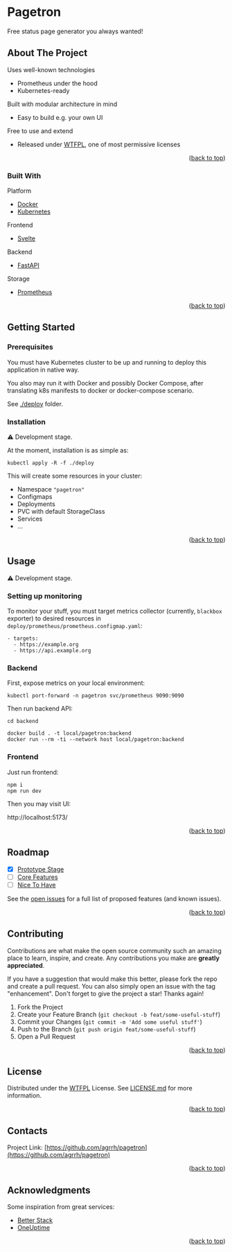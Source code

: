 # Pagetron

Free status page generator you always wanted!

## About The Project

Uses well-known technologies

  - Prometheus under the hood
  - Kubernetes-ready

Built with modular architecture in mind

  - Easy to build e.g. your own UI

Free to use and extend

  - Released under [WTFPL](https://ru.wikipedia.org/wiki/WTFPL), one of most permissive licenses

<p align="right">(<a href="#readme-top">back to top</a>)</p>

### Built With

Platform

  - [Docker](https://www.docker.com/)
  - [Kubernetes](https://kubernetes.io/)

Frontend

  - [Svelte](https://svelte.dev)

Backend

  - [FastAPI](https://fastapi.tiangolo.com/)

Storage

  - [Prometheus](https://prometheus.io)

<p align="right">(<a href="#readme-top">back to top</a>)</p>

## Getting Started

### Prerequisites

You must have Kubernetes cluster to be up and running to deploy this application in native way.

You also may run it with Docker and possibly Docker Compose, after translating k8s manifests to docker or docker-compose scenario.

See [./deploy](./deploy) folder.

### Installation

⚠️ Development stage.

At the moment, installation is as simple as:

```
kubectl apply -R -f ./deploy
```

This will create some resources in your cluster:

- Namespace `"pagetron"`
- Configmaps
- Deployments
- PVC with default StorageClass
- Services
- ...

<p align="right">(<a href="#readme-top">back to top</a>)</p>

## Usage

⚠️ Development stage.

### Setting up monitoring

To monitor your stuff, you must target metrics collector (currently, `blackbox` exporter) to desired resources in `deploy/prometheus/prometheus.configmap.yaml`:

```
- targets:
  - https://example.org
  - https://api.example.org
```

### Backend

First, expose metrics on your local environment:

```
kubectl port-forward -n pagetron svc/prometheus 9090:9090
```

Then run backend API:

```
cd backend

docker build . -t local/pagetron:backend
docker run --rm -ti --network host local/pagetron:backend
```

### Frontend

Just run frontend:

```
npm i
npm run dev
```

Then you may visit UI:

http://localhost:5173/

<p align="right">(<a href="#readme-top">back to top</a>)</p>

## Roadmap

- [x] [Prototype Stage](https://github.com/agrrh/pagetron/milestone/1)
- [ ] [Core Features](https://github.com/agrrh/pagetron/milestone/2)
- [ ] [Nice To Have](https://github.com/agrrh/pagetron/milestone/3)

See the [open issues](https://github.com/agrrh/pagetron/issues) for a full list of proposed features (and known issues).

<p align="right">(<a href="#readme-top">back to top</a>)</p>

## Contributing

Contributions are what make the open source community such an amazing place to learn, inspire, and create. Any contributions you make are **greatly appreciated**.

If you have a suggestion that would make this better, please fork the repo and create a pull request. You can also simply open an issue with the tag "enhancement".
Don't forget to give the project a star! Thanks again!

1. Fork the Project
2. Create your Feature Branch (`git checkout -b feat/some-useful-stuff`)
3. Commit your Changes (`git commit -m 'Add some useful stuff'`)
4. Push to the Branch (`git push origin feat/some-useful-stuff`)
5. Open a Pull Request

<p align="right">(<a href="#readme-top">back to top</a>)</p>

## License

Distributed under the [WTFPL](https://wikipedia.org/wiki/WTFPL) License. See [LICENSE.md](LICENSE.md) for more information.

<p align="right">(<a href="#readme-top">back to top</a>)</p>

## Contacts

Project Link: [https://github.com/agrrh/pagetron](https://github.com/agrrh/pagetron)

<p align="right">(<a href="#readme-top">back to top</a>)</p>

## Acknowledgments

Some inspiration from great services:

- [Better Stack](https://betterstack.com)
- [OneUptime](https://oneuptime.com)

<p align="right">(<a href="#readme-top">back to top</a>)</p>
